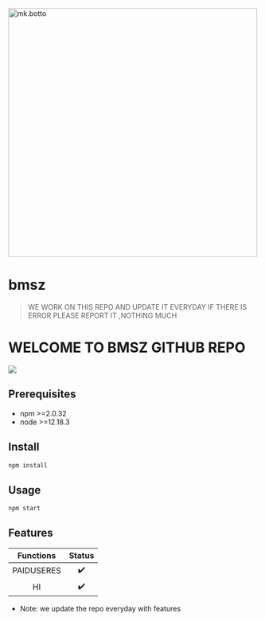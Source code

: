 
<img src="https://1.bp.blogspot.com/-7khZSnoUEmg/YCtzkASn-kI/AAAAAAAABCQ/-7Loxqk1mqMm60WQKBLaixsp7SAzW_HmwCLcBGAsYHQ/s1921/PicsArt_02-16-12.47.33.jpg" alt="mk.botto" width="500" />


# bmsz

> WE WORK ON THIS REPO AND UPDATE IT EVERYDAY
> IF THERE IS ERROR PLEASE REPORT IT ,NOTHING MUCH

# WELCOME TO BMSZ GITHUB REPO


<p>
  <img src="https://camo.githubusercontent.com/4d098bb36bf96a8b9ec4821bec5866d86bca15b7/68747470733a2f2f696d672e736869656c64732e696f2f6e706d2f762f406f70656e2d77612f77612d6175746f6d6174652e7376673f636f6c6f723d677265656e" />
  
 
  </a>
</p>


## Prerequisites

- npm >=2.0.32
- node >=12.18.3

## Install

```sh
npm install
```

## Usage

```sh
npm start
```

## Features 

| Functions                     | Status |
|:-----------------------------:|:------:|
| PAIDUSERES                    | :heavy_check_mark: |
| HI          | :heavy_check_mark: |

* Note: we update the repo everyday with features
